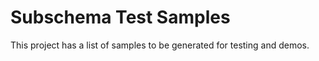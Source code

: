 Subschema Test Samples
===
This project has a list of samples to be generated for testing and demos.